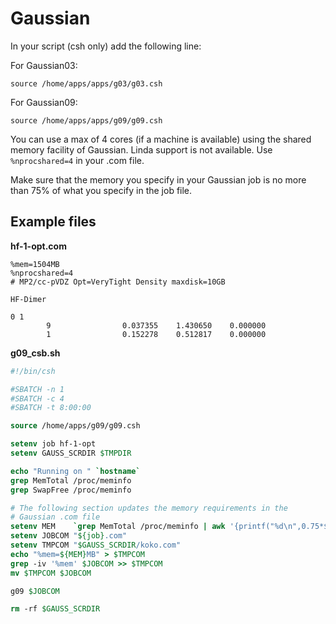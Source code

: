# Gaussian

In your script (csh only) add the following line:
  
For Gaussian03:
```
source /home/apps/apps/g03/g03.csh
```

For Gaussian09:
```
source /home/apps/apps/g09/g09.csh
```

You can use a max of 4 cores (if a machine is available) using
the shared memory facility of Gaussian. Linda support is not available.
Use `%nprocshared=4` in your .com file.

Make sure that the memory you specify in your Gaussian job is no more
than 75% of what you specify in the job file.

## Example files

**hf-1-opt.com**
```
%mem=1504MB
%nprocshared=4
# MP2/cc-pVDZ Opt=VeryTight Density maxdisk=10GB
 
HF-Dimer
 
0 1  
        9                0.037355    1.430650    0.000000
        1                0.152278    0.512817    0.000000
```

**g09_csb.sh**
```csh
#!/bin/csh

#SBATCH -n 1
#SBATCH -c 4
#SBATCH -t 8:00:00

source /home/apps/g09/g09.csh

setenv job hf-1-opt
setenv GAUSS_SCRDIR $TMPDIR

echo "Running on " `hostname`
grep MemTotal /proc/meminfo
grep SwapFree /proc/meminfo

# The following section updates the memory requirements in the
# Gaussian .com file
setenv MEM    `grep MemTotal /proc/meminfo | awk '{printf("%d\n",0.75*$2/1024)}'`
setenv JOBCOM "${job}.com"
setenv TMPCOM "$GAUSS_SCRDIR/koko.com"
echo "%mem=${MEM}MB" > $TMPCOM
grep -iv '%mem' $JOBCOM >> $TMPCOM
mv $TMPCOM $JOBCOM

g09 $JOBCOM

rm -rf $GAUSS_SCRDIR
```

